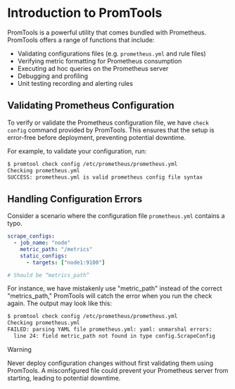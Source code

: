 # Introduction to PromTools
PromTools is a powerful utility that comes bundled with Prometheus. PromTools offers a range of functions that include:
- Validating configurations files (e.g. `prometheus.yml` and rule files)
- Verifying metric formatting for Prometheus consumption
- Executing ad hoc queries on the Prometheus server
- Debugging and profiling
- Unit testing recording and alerting rules

## Validating Prometheus Configuration
To verify or validate the Prometheus configuration file, we have `check config` command provided by PromTools.
This ensures that the setup is error-free before deployment, preventing potential downtime.

For example, to validate your configuration, run:
```bash
$ promtool check config /etc/prometheus/prometheus.yml
Checking prometheus.yml
SUCCESS: prometheus.yml is valid prometheus config file syntax
```

## Handling Configuration Errors
Consider a scenario where the configuration file `prometheus.yml` contains a typo. 
```yml
scrape_configs:
  - job_name: "node"
    metric_path: "/metrics"
    static_configs:
      - targets: ["node1:9100"]

# Should be “metrics_path”
```

For instance, we have mistakenly use "metric_path" instead of the correct "metrics_path," PromTools will catch the error when you run the check again. The output may look like this:
```bash
$ promtool check config /etc/prometheus/prometheus.yml
Checking prometheus.yml
FAILED: parsing YAML file prometheus.yml: yaml: unmarshal errors:
  line 24: field metric_path not found in type config.ScrapeConfig
```

> [!WARNING]
> Never deploy configuration changes without first validating them using PromTools. A misconfigured file could prevent your Prometheus server from starting, leading to potential downtime.